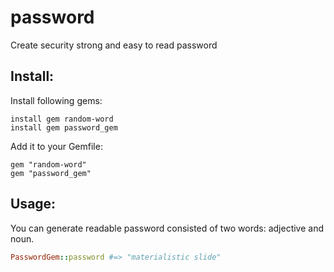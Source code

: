 # password
Create security strong and easy to read password
## Install:
Install following gems:
```
install gem random-word
install gem password_gem
```
Add it to your Gemfile:
```
gem "random-word"
gem "password_gem"
```

## Usage:
 You can generate readable password consisted of two words: adjective and noun.
 ``` ruby
 PasswordGem::password #=> "materialistic slide"
 ```
 
